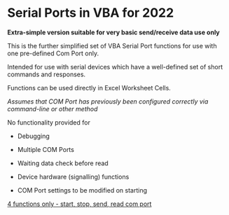 # Serial Ports in VBA for 2022

**Extra-simple version suitable for very basic send/receive data use only**

This is the further simplified set of VBA Serial Port functions for use with one pre-defined Com Port only.

Intended for use with serial devices which have a well-defined set of short commands and responses.

Functions can be used directly in Excel Worksheet Cells.

_Assumes that COM Port has previously been configured correctly via command-line or other method_



<P>

No functionality provided for


- Debugging

- Multiple COM Ports

- Waiting data check before read

- Device hardware (signalling) functions 
  
- COM Port settings to be modified on starting

</P>

[4 functions only - start, stop, send, read com port](Functions.md)

